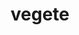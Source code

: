 ---
category: 6-letters
denotation: enliven
name: vegete
reference_link: https://parentingpatch.com/word-matrix-vegete/
root_language: Latin
root_name: vegetare
title: vegete
type: bound
word_sums:
- respelling: vegetable
  sum: Vegete + able
- respelling: vegetables
  sum: Vegete + able + s
- respelling: vegetably
  sum: Vegete + ably
- respelling: vegetary
  sum: Vegete + ar + y
- respelling: vegetarian
  sum: Vegete + ar + y + an
- respelling: vegetarians
  sum: Vegete + ar + y + an + s
- respelling: vegetarianism
  sum: Vegete + ar + y + an + ism
- respelling: vegetate
  sum: Vegete + ate
- respelling: vegetates
  sum: Vegete + ate + s
- respelling: vegetated
  sum: Vegete + ate + ed
- respelling: vegetating
  sum: Vegete + ate + ing
- respelling: vegetation
  sum: Vegete + ate + ion
- respelling: vegetations
  sum: Vegete + ate + ion + s
- respelling: vegetative
  sum: Vegete + ate + ive
- respelling: vegetatively
  sum: Vegete + ate + ive + ly
- respelling: vegetativeness
  sum: Vegete + ate + ive + ness
- respelling: vegetational
  sum: Vegete + ate + ion + al
- respelling: vegetatious
  sum: Vegete + ate + i + ous
- respelling: vegetal
  sum: Vegete + al
- respelling: vegetals
  sum: Vegete + al + s
- respelling: vegetally
  sum: Vegete + al + ly
- respelling: vegetive
  sum: Vegete + ive
- respelling: vegetist
  sum: Vegete + ist
- respelling: vegetists
  sum: Vegete + ist + s
- respelling: vegetism
  sum: Vegete + ism
- respelling: vegetant
  sum: Vegete + ant
- respelling: revegetate
  sum: re + Vegete + ate
- respelling: revegetates
  sum: re + Vegete + ate + s
- respelling: revegetated
  sum: re + Vegete + ate + ed
- respelling: revegetating
  sum: re + Vegete + ate + ing
- respelling: revegetation
  sum: re + Vegete + ate + ion
- respelling: revegetations
  sum: re + Vegete + ate + ion + s
- respelling: multivegetable
  sum: mult + i + Vegete + able
- respelling: nonvegetable
  sum: non + Vegete + able
- respelling: lactovegetarian
  sum: Lact + o + Vegete + ar + y + an
- respelling: lactovegetarians
  sum: Lact + o + Vegete + ar + y + an + s
- respelling: lactovegetarianism
  sum: Lact + o + Vegete + ar + y + an + ism
- respelling: ovovegetarian
  sum: Ove + o + Vegete + ar + y + an
- respelling: ovovegetarians
  sum: Ove + o + Vegete + ar + y + an + s
- respelling: ovovegetarianism
  sum: Ove + o + Vegete + ar + y + an + ism
- respelling: ovolactovegetarian
  sum: Ove + o + Lact + o + Vegete + ar + y + an
- respelling: ovolactovegetarians
  sum: Ove + o + Lact + o + Vegete + ar + y + an + s
- respelling: ovovegetarianism
  sum: Ove + o + Vegete + ar + y + an + ism
---